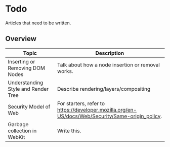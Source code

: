 # Todo

Articles that need to be written.

## Overview

| Topic | Description |
| ----- | ----------- |
| Inserting or Removing DOM Nodes | Talk about how a node insertion or removal works. |
| Understanding Style and Render Tree | Describe rendering/layers/compositing |
| Security Model of Web | For starters, refer to https://developer.mozilla.org/en-US/docs/Web/Security/Same-origin_policy.|
| Garbage collection in WebKit | Write this. |

